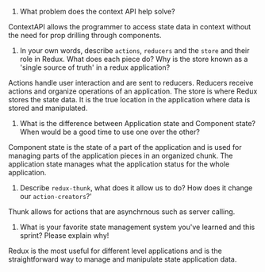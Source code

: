 1. What problem does the context API help solve?

ContextAPI allows the programmer to access state data in context without the need for prop drilling through components.
 
1. In your own words, describe `actions`, `reducers` and the `store` and their role in Redux. What does each piece do? Why is the store known as a 'single source of truth' in a redux application?

Actions handle user interaction and are sent to reducers. Reducers receive actions and organize operations of an application. The store is where Redux stores the state data. It is the true location in the application where data is stored and manipulated.

1. What is the difference between Application state and Component state? When would be a good time to use one over the other?

Component state is the state of a part of the application and is used for managing parts of the application pieces in an organized chunk. The application state manages what the application status for the whole application.

1. Describe `redux-thunk`, what does it allow us to do? How does it change our `action-creators`?'

Thunk allows for actions that are asynchrnous such as server calling.  

1. What is your favorite state management system you've learned and this sprint? Please explain why!

Redux is the most useful for different level applications and is the straightforward way to manage and manipulate state application data.